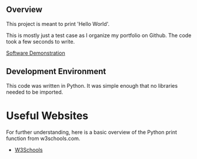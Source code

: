 ## Overview

This project is meant to print 'Hello World'.

This is mostly just a test case as I organize my portfolio on Github. The code took a few seconds to write.

[Software Demonstration](https://youtu.be/T5CrcMpELcQ)

## Development Environment

This code was written in Python. It was simple enough that no libraries needed to be imported.

# Useful Websites

For further understanding, here is a basic overview of the Python print function from w3schools.com.
* [W3Schools](https://www.w3schools.com/python/ref_func_print.asp)